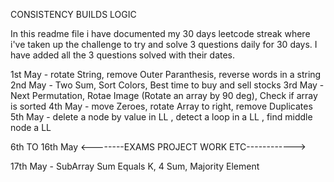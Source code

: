 CONSISTENCY BUILDS LOGIC 

In this readme file i have documented my 30 days leetcode streak where i've taken up the challenge to try and solve 3 questions daily for 30 days.
I have added all the 3 questions solved with their dates.


1st May - rotate String, remove Outer Paranthesis, reverse words in a string
2nd May - Two Sum, Sort Colors, Best time to buy and sell stocks
3rd May - Next Permutation, Rotae Image (Rotate an array by 90 deg), Check if array is sorted
4th May - move Zeroes, rotate Array to right, remove Duplicates
5th May - delete a node by value in LL , detect a loop in a LL , find middle node a LL

  6th TO 16th May      <--------EXAMS PROJECT WORK ETC------------>


17th May - SubArray Sum Equals K, 4 Sum, Majority Element
